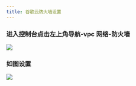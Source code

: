 ```yaml
---
title: 谷歌云防火墙设置
---
```


### 进入控制台点击左上角导航-vpc 网络-防火墙

![](https://cdn.jsdelivr.net/gh/vanhiupun/pic@master/img/202309032029881.png)

### 如图设置

![](https://cdn.jsdelivr.net/gh/vanhiupun/pic@master/img/202309032030424.png)
